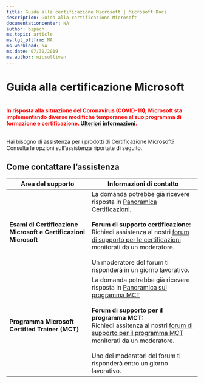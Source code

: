 ```yaml
---
title: Guida alla certificazione Microsoft | Microsoft Docs
description: Guida alla certificazione Microsoft
documentationcenter: NA
author: bipach
ms.topic: article
ms.tgt_pltfrm: NA
ms.workload: NA
ms.date: 07/30/2019
ms.author: micsullivan
---
```

# Guida alla certificazione Microsoft

<div style='color&#58; red;'><strong><font color="red"><br/>In risposta alla situazione del Coronavirus (COVID-19), Microsoft sta implementando diverse modifiche temporanee al suo programma di formazione e certificazione. <a href='/learn/certifications/posts/an-important-update-on-microsoft-training-and-certification'>Ulteriori informazioni</a>.</font></strong><br/><br/></div>

Hai bisogno di assistenza per i prodotti di Certificazione Microsoft? Consulta le opzioni sull’assistenza riportate di seguito.

## Come contattare l’assistenza

| Area del supporto | Informazioni di contatto |
| ------------- | --- |
| **Esami di Certificazione Microsoft e Certificazioni Microsoft** | La domanda potrebbe già ricevere risposta in [Panoramica Certificazioni](/learn/certifications/). <br/><br/>**Forum di supporto certificazione:** <br/>Richiedi assistenza ai nostri [forum di supporto per le certificazioni](https://aka.ms/MCPForum) monitorati da un moderatore.<br/><br/>  Un moderatore del forum ti risponderà in un giorno lavorativo. |
| **Programma Microsoft Certified Trainer (MCT)** | La domanda potrebbe già ricevere risposta in [Panoramica sul programma MCT](/learn/certifications/mct-certification)<br/><br/>  **Forum di supporto per il programma MCT:** <br/> Richiedi assitenza ai nostri [forum di supporto per il programma MCT](https://aka.ms/MCTForum) monitorati da un moderatore.<br/><br/> Uno dei moderatori del forum ti risponderà entro un giorno lavorativo. |